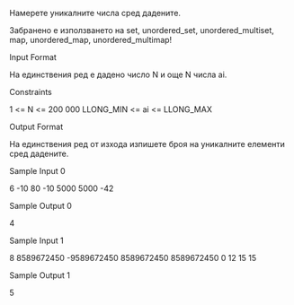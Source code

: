Намерете уникалните числа сред дадените.

Забранено е използването на set, unordered_set, unordered_multiset, map, unordered_map, unordered_multimap!

Input Format

На единствения ред е дадено число N и още N числа ai.

Constraints

1 <= N <= 200 000 LLONG_MIN <= ai <= LLONG_MAX

Output Format

На единствения ред от изхода изпишете броя на уникалните елементи сред дадените.

Sample Input 0

6 -10 80 -10 5000 5000 -42

Sample Output 0

4

Sample Input 1

8 8589672450 -9589672450 8589672450 8589672450 0 12 15 15

Sample Output 1

5


